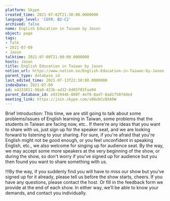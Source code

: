 ```yaml
---
platform: Skype
created_time: 2021-07-02T21:30:00.0000000
language_level: 'CEFR: B2-C2'
archived: false
name: English Education in Taiwan by Jason
object: page
tags:
- Talk
- 2021-07-09
- Jason
talktime: 2021-07-09T21:00:00.0000000
hosts: Jason
title: English Education in Taiwan by Jason
notion_url: https://www.notion.so/English-Education-in-Taiwan-by-Jason-e433381198a9423bad328d05f83faa94
parent_type: database_id
last_edited_time: 2021-07-13T22:38:00.0000000
indexDate: 2021-07-09
id: e4333811-98a9-423b-ad32-8d05f83faa94
parent_database_id: e9339446-880f-4ef0-8ad7-8ad1f507dded
meeting_link: https://join.skype.com/v06ubCvQXA0W
---
```





Brief Introduction: This time, we are still going to talk about some problems/issues of English learning in Taiwan, some problems that the students in Taiwan are facing now, etc.. If there're any ideas that you want to share with us, just sign up for the speaker seat, and we are looking forward to listening to your sharing. 
For sure, if you're afraid that you're English might not be good enough, or you feel unconfident in speaking English, etc., we also welcome for singing up for audience seat. By the way, we may accept some more speakers at the very beginning of the show, or during the show, so don't worry if you've signed up for audience but you then found you want to share something with us.

!!!By the way, if you suddenly find you will have to miss our show but you’ve signed up for it already, please tell us before the show starts, cheers.
If you have any questions, please contact the host. Or fill in the feedback form we provide at the end of each show. In either way, we’ll be able to know your demands, and contact you individually.

